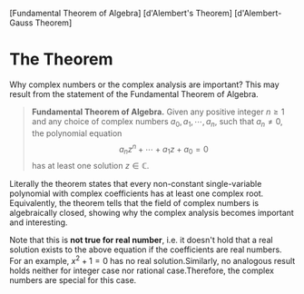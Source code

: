 [Fundamental Theorem of Algebra] [d'Alembert's Theorem] [d'Alembert-Gauss Theorem]

# The Theorem

Why complex numbers or the complex analysis are important? This may result from the statement of the Fundamental Theorem of Algebra.

> **Fundamental Theorem of Algebra.** Given any positive integer $n\geq1$ and any choice of complex numbers $a_0,a_1,\cdots,a_n$, such that $a_n\neq0$, the polynomial equation
$$a_nz^n+\cdots+a_1z+a_0=0$$
has at least one solution $z\in\mathbb{C}$.

Literally the theorem states that every non-constant single-variable polynomial with complex coefficients has at least one complex root. Equivalently, the theorem tells that the field of complex numbers is algebraically closed, showing why the complex analysis becomes important and interesting.

Note that this is **not true for real number**, i.e. it doesn't hold that a real solution exists to the above equation if the coefficients are real numbers. For an example, $x^2+1=0$ has no real solution.Similarly, no analogous result holds neither for integer case nor rational case.Therefore, the complex numbers are special for this case.
